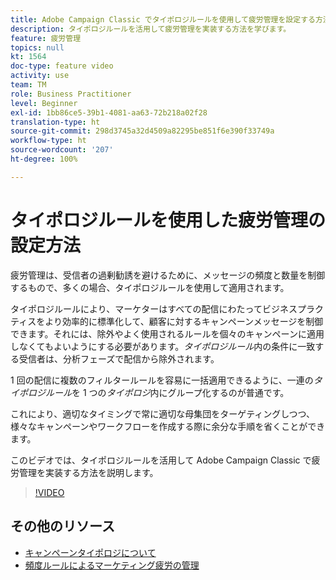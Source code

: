 ```yaml
---
title: Adobe Campaign Classic でタイポロジルールを使用して疲労管理を設定する方法
description: タイポロジルールを活用して疲労管理を実装する方法を学びます。
feature: 疲労管理
topics: null
kt: 1564
doc-type: feature video
activity: use
team: TM
role: Business Practitioner
level: Beginner
exl-id: 1bb86ce5-39b1-4081-aa63-72b218a02f28
translation-type: ht
source-git-commit: 298d3745a32d4509a82295be851f6e390f33749a
workflow-type: ht
source-wordcount: '207'
ht-degree: 100%

---
```


# タイポロジルールを使用した疲労管理の設定方法

疲労管理は、受信者の過剰勧誘を避けるために、メッセージの頻度と数量を制御するもので、多くの場合、タイポロジルールを使用して適用されます。

タイポロジルールにより、マーケターはすべての配信にわたってビジネスプラクティスをより効率的に標準化して、顧客に対するキャンペーンメッセージを制御できます。それには、除外やよく使用されるルールを個々のキャンペーンに適用しなくてもよいようにする必要があります。*タイポロジルール*&#x200B;内の条件に一致する受信者は、分析フェーズで配信から除外されます。

1 回の配信に複数のフィルタールールを容易に一括適用できるように、一連の&#x200B;*タイポロジルール*&#x200B;を 1 つの&#x200B;*タイポロジ*&#x200B;内にグループ化するのが普通です。

これにより、適切なタイミングで常に適切な母集団をターゲティングしつつ、様々なキャンペーンやワークフローを作成する際に余分な手順を省くことができます。

このビデオでは、タイポロジルールを活用して Adobe Campaign Classic で疲労管理を実装する方法を説明します。

>[!VIDEO](https://video.tv.adobe.com/v/25090?quality=12)

## その他のリソース

* [キャンペーンタイポロジについて](https://docs.adobe.com/content/help/ja-JP/campaign-classic/using/orchestrating-campaigns/campaign-optimization/about-campaign-typologies.html)
* [頻度ルールによるマーケティング疲労の管理](https://docs.adobe.com/content/help/ja-JP/campaign-classic/using/orchestrating-campaigns/campaign-optimization/pressure-rules.html)
